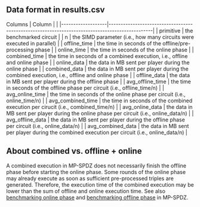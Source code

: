## Data format in results.csv

Columns
| Column            |                                                                                                |
|-------------------|------------------------------------------------------------------------------------------------|
| primitive         | the benchmarked circuit                                                                        |
| n                 | the SIMD parameter (i.e., how many circuits were executed in parallel)                         |
| offline_time      | the time in seconds of the offline/pre-processing phase                                        |
| online_time       | the time in seconds of the online phase                                                        |
| combined_time     | the time in seconds of a combined execution, i.e., offline and online phase                    |
| online_data       | the data in MB sent per player during the online phase                                         |
| combined_data     | the data in MB sent per player during the combined execution, i.e., offline and online phase   |
| offline_data      | the data in MB sent per player during the offline phase                                        |
| avg_offline_time  | the time in seconds of the offline phase per circuit (i.e., offline_time/n)                    |
| avg_online_time   | the time in seconds of the online phase per circuit (i.e., online_time/n)                      |
| avg_combined_time | the time in seconds of the combined execution per cirucit (i.e., combined_time/n)              |
| avg_online_data   | the data in MB sent per player during the online phase per circuit (i.e., online_data/n)       |
| avg_offline_data  | the data in MB sent per player during the offline phase per circuit (i.e., online_data/n)      |
| avg_combined_data | the data in MB sent per player during the combined execution per circuit (i.e., online_data/n) |


## About combined vs. offline + online
A combined execution in MP-SPDZ does not necessarily finish the offline phase before starting the online phase. Some rounds of the online phase may already execute as soon as sufficient pre-processed triples are generated.
Therefore, the execution time of the combined execution may be lower than the sum of offline and online execution time.
See also [benchmarking online phase](https://mp-spdz.readthedocs.io/en/latest/readme.html#online-only-benchmarking) and [benchmarking offline phase](https://mp-spdz.readthedocs.io/en/latest/readme.html#benchmarking-offline-phases) in MP-SPDZ.
